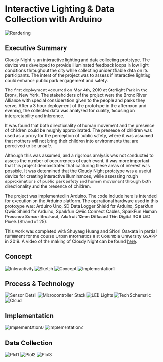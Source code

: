 # Interactive Lighting & Data Collection with Arduino

![Rendering](https://github.com/nickkunz/cloudynight/blob/master/Images/rendering.jpg)

## Executive Summary
Cloudy Night is an interactive lighting and data collecting prototype. The device was developed to provide illuminated feedback loops in low light conditions throughout the city while collecting unidentifiable data on its participants. The intent of the project was to assess if interactive lighting could enhance public park engagement and safety. 

The first deployment occurred on May 4th, 2019 at Starlight Park in the Bronx, New York. The stakeholders of the project were the Bronx River Alliance with special consideration given to the people and parks they serve. After a 3 hour deployment of the prototype in the afternoon and evening, the collected data was analyzed for quality, focusing on interpretability and inference. 

It was found that both directionality of human movement and the presence of children could be roughly approximated. The presence of children was used as a proxy for the perception of public safety, where it was assumed that mothers will not bring their children into environments that are perceived to be unsafe. 

Although this was assumed, and a rigorous analysis was not conducted to assess the number of occurrences of each event, it was more important that this project demonstrated that capturing these areas of interest was possible. It was determined that the Cloudy Night prototype was a useful device for creating interactive illuminances, while assessing rough approximations of public park safety and human movement through both directionality and the presence of children.

The project was implemented in Arduino. The code include here is intended for execution on the Arduino platform. The operational hardware used in this prototype was: Arduino Uno, SD Data Logger Shield for Arduino, Sparkfun Qwiic Shield for Arduino, Sparkfun Qwiic Connect Cables, SparkFun Human Presence Sensor Breakout, Adafruit 12mm Diffused Thin Digital RGB LED Pixels (Strand of 25).

This work was completed with Shuyang Huang and Shiori Osakata in partial fulfillment for the course Urban Informatics II at Columbia University GSAPP in 2019. A video of the making of Cloudy Night can be found <a href="https://www.youtube.com/watch?v=UFdZAbp3dc4&t=0s">here</a>.

## Concept
![Interactivity](https://github.com/nickkunz/cloudynight/blob/master/Images/interaction.png)
![Sketch](https://github.com/nickkunz/cloudynight/blob/master/Images/sketch.png)
![Concept](https://github.com/nickkunz/cloudynight/blob/master/Images/concept.png)
![Implementation1](https://github.com/nickkunz/cloudynight/blob/master/Images/implementation1.png)

## Process & Technology
![Sensor Detail](https://github.com/nickkunz/cloudynight/blob/master/Images/sensordetail.jpg)
![Microcontroller Stack](https://github.com/nickkunz/cloudynight/blob/master/Images/stack.jpg)
![LED Lights](https://github.com/nickkunz/cloudynight/blob/master/Images/leds.jpg)
![Tech Schematic](https://github.com/nickkunz/cloudynight/blob/master/Images/schematic.jpg)
![Cloud](https://github.com/nickkunz/cloudynight/blob/master/Images/cloud.jpg)

## Implementation
![Implementation0](https://github.com/nickkunz/cloudynight/blob/master/Images/implementation.jpeg)
![Implementation2](https://github.com/nickkunz/cloudynight/blob/master/Images/implementation2.jpg)

## Data Collection
![Plot1](https://github.com/nickkunz/cloudynight/blob/master/Images/humanplot.jpg)
![Plot2](https://github.com/nickkunz/cloudynight/blob/master/Images/directionplot.jpg)
![Plot3](https://github.com/nickkunz/cloudynight/blob/master/Images/childrenplot.jpg)
